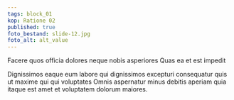 ```yaml
---
tags: block_01
kop: Ratione 02
published: true
foto_bestand: slide-12.jpg
foto_alt: alt_value
---
```


Facere quos officia dolores neque nobis asperiores Quas ea et est impedit

Dignissimos eaque eum labore qui dignissimos excepturi consequatur quis ut maxime qui qui voluptates Omnis aspernatur minus debitis aperiam quia itaque est amet et voluptatem dolorum maiores.
